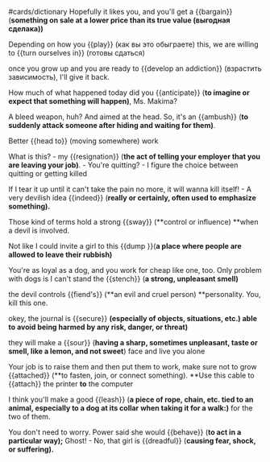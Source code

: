 #cards/dictionary 
Hopefully it likes you, and you'll get a {{bargain}} (**something on sale at a lower price than its true value (выгодная сделака))** 

Depending on how you {{play}} (как вы это обыграете) this, we are willing to {{turn ourselves in}} (готовы сдаться)

once you grow up and you are ready to {{develop an addiction}} (взрастить зависимость), I'll give it back.

How much of what happened today did you {{anticipate}} (**to imagine or expect that something will happen)**, Ms. Makima? <!--SR:!2024-01-18,9,276-->

A bleed weapon, huh? And aimed at the head. So, it's an {{ambush}} (**to suddenly attack someone after hiding and waiting for them)**. <!--SR:!2024-01-11,10,270-->

Better {{head to}} (moving somewhere) work <!--SR:!2024-01-28,24,270-->

What is this? - my {{resignation}} (**the act of telling your employer that you are leaving your job)**. - You're quitting? - I figure the choice between quitting or getting killed <!--SR:!2024-01-13,4,278-->

If I tear it up until it can't take the pain no more, it will wanna kill itself! - A very devilish idea {{indeed}} (**really or certainly, often used to emphasize something).** <!--SR:!2024-01-13,7,256--> 

Those kind of terms hold a strong {{sway}} (**control or influence) **when a devil is involved.

Not like I could invite a girl to this {{dump }}(**a place where people are allowed to leave their rubbish)** <!--SR:!2024-01-13,4,278--> 

You're as loyal as a dog, and you work for cheap like one, too. Only problem with dogs is I can't stand the {{stench}} (**a strong, unpleasant smell)** 

the devil controls {{fiend's}} (**an evil and cruel person) **personality. You, kill this one.

okey, the journal is {{secure}} **(especially of objects, situations, etc.) able to avoid being harmed by any risk, danger, or threat)** 

they will make a {{sour}} (**having a sharp, sometimes unpleasant, taste or smell, like a lemon, and not sweet**) face and live you alone

Your job is to raise them and then put them to work, make sure not to grow {{attached}} (**to fasten, join, or connect something). **Use this cable to {{attach}} the printer **to** the computer <!--SR:!2024-01-12,9,272!2000-01-01,1,250--> 

I think you'll make a good {{leash}} (**a piece of rope, chain, etc. tied to an animal, especially to a dog at its collar when taking it for a walk:)** for the two of them. <!--SR:!2024-02-02,23,270-->

You don't need to worry. Power said she would {{behave}} (**to act in a particular way);**
Ghost! - No, that girl is {{dreadful}} (**causing fear, shock, or suffering).** <!--SR:!2024-01-17,9,276!2000-01-01,1,250-->